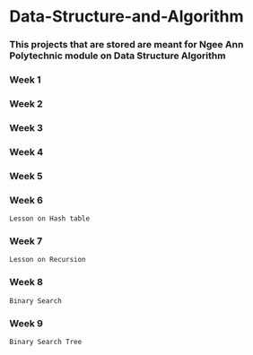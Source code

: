 # Data-Structure-and-Algorithm
### This projects that are stored are meant for Ngee Ann Polytechnic module on Data Structure Algorithm
### Week 1
### Week 2
### Week 3
### Week 4
### Week 5
### Week 6
`Lesson on Hash table`

### Week 7
`Lesson on Recursion`

### Week 8
`Binary Search`

### Week 9
`Binary Search Tree`
